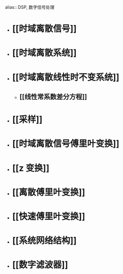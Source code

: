 alias:: DSP, 数字信号处理

- # [[时域离散信号]]
- # [[时域离散系统]]
- # [[时域离散线性时不变系统]]
	- ## [[线性常系数差分方程]]
- # [[采样]]
- # [[时域离散信号傅里叶变换]]
- # [[z 变换]]
- # [[离散傅里叶变换]]
- # [[快速傅里叶变换]]
- # [[系统网络结构]]
- # [[数字滤波器]]